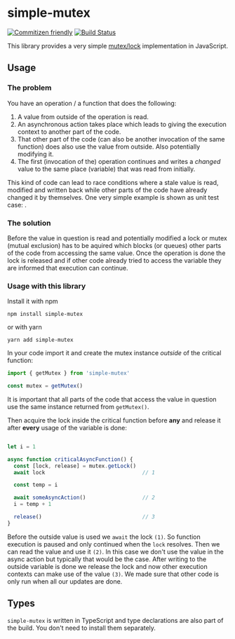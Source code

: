 # simple-mutex

[![Commitizen friendly](https://img.shields.io/badge/commitizen-friendly-brightgreen.svg)](http://commitizen.github.io/cz-cli/)
[![Build Status](https://www.travis-ci.com/4nduril/simple-mutex.svg?branch=main)](https://www.travis-ci.com/4nduril/simple-mutex)

This library provides a very simple [mutex/lock](https://en.wikipedia.org/wiki/Lock_(computer_science)) implementation in JavaScript.

## Usage

### The problem

You have an operation / a function that does the following:
1. A value from outside of the operation is read.
2. An asynchronous action takes place which leads to giving the execution context to another part of the code.
3. That other part of the code (can also be another invocation of the same function) does also use the value from outside. Also potentially modifying it.
4. The first (invocation of the) operation continues and writes a *changed* value to the same place (variable) that was read from initially.

This kind of code can lead to race conditions where a stale value is read, modified and written back while other parts of the code have already changed it by themselves. One very simple example is shown as unit test case: [](./src/__tests__/mutex.spec.ts).

### The solution

Before the value in question is read and potentially modified a lock or mutex (mutual exclusion) has to be aquired which blocks (or queues) other parts of the code from accessing the same value. Once the operation is done the lock is released and if other code already tried to access the variable they are informed that execution can continue.

### Usage with this library

Install it with npm

```shell
npm install simple-mutex
```

or with yarn

```shell
yarn add simple-mutex
```

In your code import it and create the mutex instance *outside* of the critical function:

```typescript
import { getMutex } from 'simple-mutex'

const mutex = getMutex()
```

It is important that all parts of the code that access the value in question use the same instance returned from `getMutex()`.

Then acquire the lock inside the critical function before __any__ and release it after __every__ usage of the variable is done:
```typescript

let i = 1

async function criticalAsyncFunction() {
  const [lock, release] = mutex.getLock()
  await lock                               // 1

  const temp = i

  await someAsyncAction()                  // 2
  i = temp + 1

  release()                                // 3
}
```

Before the outside value is used we `await` the lock `(1)`. So function execution is paused and only continued when the `lock` resolves. Then we can read the value and use it `(2)`. In this case we don't use the value in the async action but typically that would be the case. After writing to the outside variable is done we release the lock and now other execution contexts can make use of the value `(3)`. We made sure that other code is only run when all our updates are done.

## Types

`simple-mutex` is written in TypeScript and type declarations are also part of the build. You don't need to install them separately.
